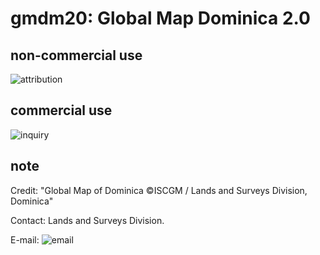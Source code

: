 # gmdm20: Global Map Dominica 2.0
## non-commercial use
![attribution](https://globalmaps.github.io/globalmaps/attribution.png)
## commercial use
![inquiry](https://globalmaps.github.io/globalmaps/inquiry.png)

## note
Credit: "Global Map of Dominica ©ISCGM / Lands and Surveys Division, Dominica"

Contact: Lands and Surveys Division.

E-mail: ![email](https://www.iscgm.org/gmd/images/email/dominica.png)
